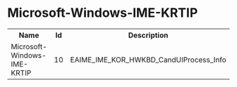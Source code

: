 # Microsoft-Windows-IME-KRTIP

<table>
<colgroup><col/><col/><col/></colgroup>
<tr><th>Name</th><th>Id</th><th>Description</th></tr>
<tr><td>Microsoft-Windows-IME-KRTIP</td><td>10</td><td>EAIME_IME_KOR_HWKBD_CandUIProcess_Info</td></tr>
</table>

